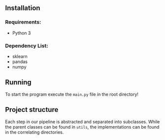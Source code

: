 ## Installation
### Requirements:
 - Python 3

### Dependency List:
 - sklearn
 - pandas
 - numpy

## Running
To start the program execute the `main.py` file ín the root directory!

## Project structure
Each step in our pipeline is abstracted and separated into subclasses.
While the parent classes can be found in `utils`, the implementations 
can be found in the correlating directories.